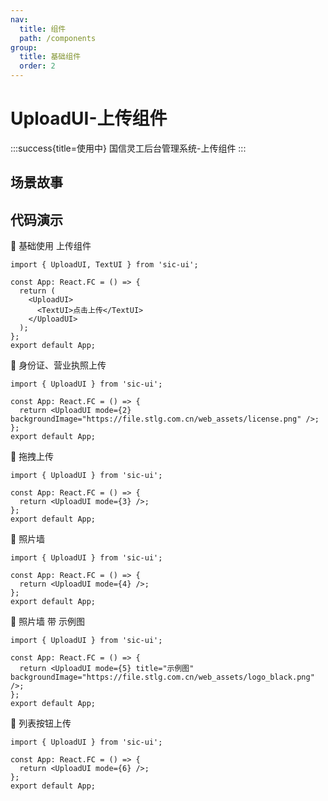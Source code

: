 ```yaml
---
nav:
  title: 组件
  path: /components
group:
  title: 基础组件
  order: 2
---
```


# UploadUI-上传组件

:::success{title=使用中}
国信灵工后台管理系统-上传组件
:::

## 场景故事

## 代码演示

💎 基础使用
上传组件

```tsx
import { UploadUI, TextUI } from 'sic-ui';

const App: React.FC = () => {
  return (
    <UploadUI>
      <TextUI>点击上传</TextUI>
    </UploadUI>
  );
};
export default App;
```

💎 身份证、营业执照上传

```tsx
import { UploadUI } from 'sic-ui';

const App: React.FC = () => {
  return <UploadUI mode={2} backgroundImage="https://file.stlg.com.cn/web_assets/license.png" />;
};
export default App;
```

💎 拖拽上传

```tsx
import { UploadUI } from 'sic-ui';

const App: React.FC = () => {
  return <UploadUI mode={3} />;
};
export default App;
```

💎 照片墙

```tsx
import { UploadUI } from 'sic-ui';

const App: React.FC = () => {
  return <UploadUI mode={4} />;
};
export default App;
```

💎 照片墙 带 示例图

```tsx
import { UploadUI } from 'sic-ui';

const App: React.FC = () => {
  return <UploadUI mode={5} title="示例图" backgroundImage="https://file.stlg.com.cn/web_assets/logo_black.png" />;
};
export default App;
```

💎 列表按钮上传

```tsx
import { UploadUI } from 'sic-ui';

const App: React.FC = () => {
  return <UploadUI mode={6} />;
};
export default App;
```
